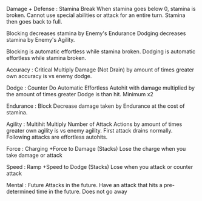 Damage + Defense : Stamina Break
When stamina goes below 0, stamina is broken. Cannot use special abilities or attack for an entire turn. Stamina then goes back to full.

Blocking decreases stamina by Enemy's Endurance
Dodging decreases stamina by Enemy's Agility.

Blocking is automatic effortless while stamina broken.
Dodging is automatic effortless while stamina broken.

Accuracy : Critical
Multiply Damage (Not Drain) by amount of times greater own accuracy is vs enemy dodge.

Dodge : Counter
Do Automatic Effortless Autohit with damage multiplied by the amount of times greater Dodge is than hit. Minimum x2

Endurance : Block
Decrease damage taken by Endurance at the cost of stamina.

Agility : Multihit
Multiply Number of Attack Actions by amount of times greater own agility is vs enemy agility.
First attack drains normally.
Following attacks are effortless autohits.

Force : Charging
+Force to Damage (Stacks)
Lose the charge when you take damage or attack

Speed : Ramp
+Speed to Dodge (Stacks)
Lose when you attack or counter attack

Mental : Future
Attacks in the future. Have an attack that hits a pre-determined time in the future.
Does not go away
